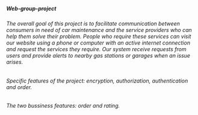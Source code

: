 ##### Web-group-project
###### The overall goal of this project is to facilitate communication between consumers in need of  car maintenance and the service providers who can help them solve their problem. People who require these services can visit our website using a phone or computer with an active internet connection and request the services they require. Our system receive requests from users and provide alerts to nearby gas stations or garages when an issue arises.
###### Specific features of the project: encryption, authorization, authentication and order. 
###### The two bussiness features: order and rating. 